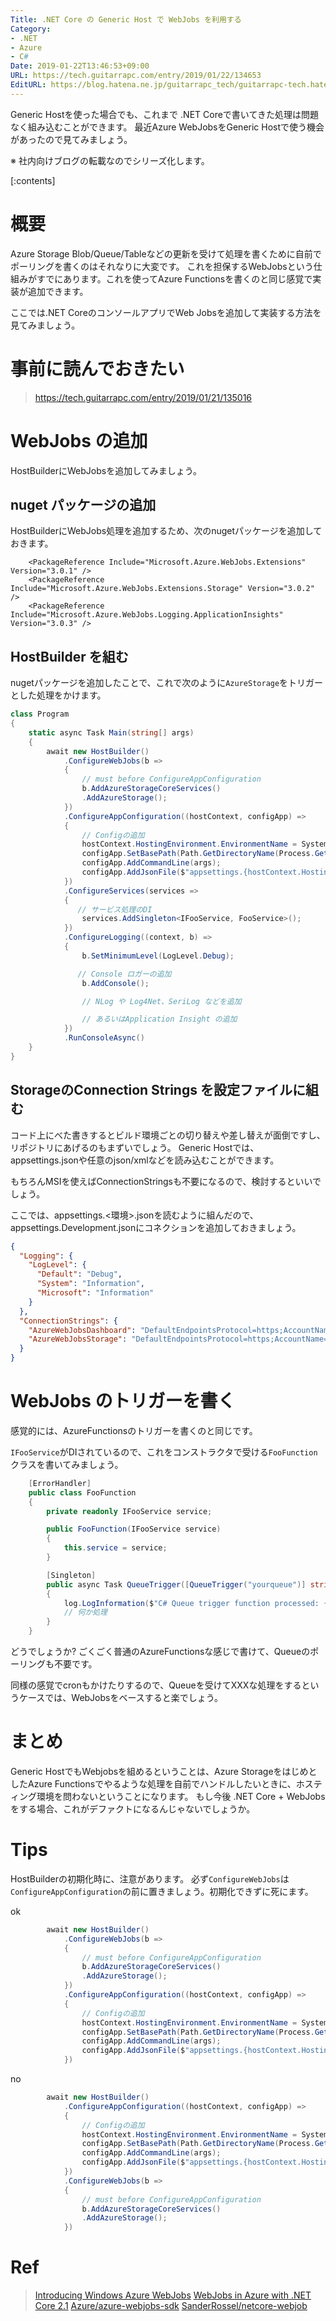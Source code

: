 ```yaml
---
Title: .NET Core の Generic Host で WebJobs を利用する
Category:
- .NET
- Azure
- C#
Date: 2019-01-22T13:46:53+09:00
URL: https://tech.guitarrapc.com/entry/2019/01/22/134653
EditURL: https://blog.hatena.ne.jp/guitarrapc_tech/guitarrapc-tech.hatenablog.com/atom/entry/10257846132712150615
---
```


Generic Hostを使った場合でも、これまで .NET Coreで書いてきた処理は問題なく組み込むことができます。
最近Azure WebJobsをGeneric Hostで使う機会があったので見てみましょう。

※ 社内向けブログの転載なのでシリーズ化します。

[:contents]

# 概要

Azure Storage Blob/Queue/Tableなどの更新を受けて処理を書くために自前でポーリングを書くのはそれなりに大変です。
これを担保するWebJobsという仕組みがすでにあります。これを使ってAzure Functionsを書くのと同じ感覚で実装が追加できます。

ここでは.NET CoreのコンソールアプリでWeb Jobsを追加して実装する方法を見てみましょう。

# 事前に読んでおきたい

> https://tech.guitarrapc.com/entry/2019/01/21/135016

# WebJobs の追加

HostBuilderにWebJobsを追加してみましょう。

## nuget パッケージの追加

HostBuilderにWebJobs処理を追加するため、次のnugetパッケージを追加しておきます。

```csproj
    <PackageReference Include="Microsoft.Azure.WebJobs.Extensions" Version="3.0.1" />
    <PackageReference Include="Microsoft.Azure.WebJobs.Extensions.Storage" Version="3.0.2" />
    <PackageReference Include="Microsoft.Azure.WebJobs.Logging.ApplicationInsights" Version="3.0.3" />
```

## HostBuilder を組む

nugetパッケージを追加したことで、これで次のように`AzureStorage`をトリガーとした処理をかけます。

```cs
class Program
{
    static async Task Main(string[] args)
    {
        await new HostBuilder()
            .ConfigureWebJobs(b =>
            {
                // must before ConfigureAppConfiguration
                b.AddAzureStorageCoreServices()
                .AddAzureStorage();
            })
            .ConfigureAppConfiguration((hostContext, configApp) =>
            {
                // Configの追加
                hostContext.HostingEnvironment.EnvironmentName = System.Environment.GetEnvironmentVariable("NETCORE_ENVIRONMENT") ?? "production";
                configApp.SetBasePath(Path.GetDirectoryName(Process.GetCurrentProcess().MainModule.FileName));
                configApp.AddCommandLine(args);
                configApp.AddJsonFile($"appsettings.{hostContext.HostingEnvironment.EnvironmentName}.json");
            })
            .ConfigureServices(services =>
            {
               // サービス処理のDI
                services.AddSingleton<IFooService, FooService>();
            })
            .ConfigureLogging((context, b) =>
            {
                b.SetMinimumLevel(LogLevel.Debug);

               // Console ロガーの追加
                b.AddConsole();

                // NLog や Log4Net、SeriLog などを追加

                // あるいはApplication Insight の追加
            })
            .RunConsoleAsync()
    }
}
```

## StorageのConnection Strings を設定ファイルに組む

コード上にべた書きするとビルド環境ごとの切り替えや差し替えが面倒ですし、リポジトリにあげるのもまずいでしょう。
Generic Hostでは、appsettings.jsonや任意のjson/xmlなどを読み込むことができます。

もちろんMSIを使えばConnectionStringsも不要になるので、検討するといいでしょう。


ここでは、appsettings.<環境>.jsonを読むように組んだので、appsettings.Development.jsonにコネクションを追加しておきましょう。


```appsettings.Development.json
{
  "Logging": {
    "LogLevel": {
      "Default": "Debug",
      "System": "Information",
      "Microsoft": "Information"
    }
  },
  "ConnectionStrings": {
    "AzureWebJobsDashboard": "DefaultEndpointsProtocol=https;AccountName=xxxxxxxx;AccountKey=XXXXXXXXXXXXXX;EndpointSuffix=core.windows.net",
    "AzureWebJobsStorage": "DefaultEndpointsProtocol=https;AccountName=xxxxxxxx;AccountKey=XXXXXXXXXXXXXX;EndpointSuffix=core.windows.net"
  }
}
```

# WebJobs のトリガーを書く

感覚的には、AzureFunctionsのトリガーを書くのと同じです。

`IFooService`がDIされているので、これをコンストラクタで受ける`FooFunction`クラスを書いてみましょう。

```cs
    [ErrorHandler]
    public class FooFunction
    {
        private readonly IFooService service;

        public FooFunction(IFooService service)
        {
            this.service = service;
        }

        [Singleton]
        public async Task QueueTrigger([QueueTrigger("yourqueue")] string queueItem, ILogger log)
        {
            log.LogInformation($"C# Queue trigger function processed: {queueItem}");
            // 何か処理
        }
    }
```

どうでしょうか? ごくごく普通のAzureFunctionsな感じで書けて、Queueのポーリングも不要です。

同様の感覚でcronもかけたりするので、Queueを受けてXXXな処理をするというケースでは、WebJobsをベースすると楽でしょう。

# まとめ

Generic HostでもWebjobsを組めるということは、Azure StorageをはじめとしたAzure Functionsでやるような処理を自前でハンドルしたいときに、ホスティング環境を問わないということになります。
もし今後 .NET Core + WebJobsをする場合、これがデファクトになるんじゃないでしょうか。

# Tips

HostBuilderの初期化時に、注意があります。
必ず`ConfigureWebJobs`は`ConfigureAppConfiguration`の前に置きましょう。初期化できずに死にます。

ok

```cs
        await new HostBuilder()
            .ConfigureWebJobs(b =>
            {
                // must before ConfigureAppConfiguration
                b.AddAzureStorageCoreServices()
                .AddAzureStorage();
            })
            .ConfigureAppConfiguration((hostContext, configApp) =>
            {
                // Configの追加
                hostContext.HostingEnvironment.EnvironmentName = System.Environment.GetEnvironmentVariable("NETCORE_ENVIRONMENT") ?? "production";
                configApp.SetBasePath(Path.GetDirectoryName(Process.GetCurrentProcess().MainModule.FileName));
                configApp.AddCommandLine(args);
                configApp.AddJsonFile($"appsettings.{hostContext.HostingEnvironment.EnvironmentName}.json");
            })
```

no

```cs
        await new HostBuilder()
            .ConfigureAppConfiguration((hostContext, configApp) =>
            {
                // Configの追加
                hostContext.HostingEnvironment.EnvironmentName = System.Environment.GetEnvironmentVariable("NETCORE_ENVIRONMENT") ?? "production";
                configApp.SetBasePath(Path.GetDirectoryName(Process.GetCurrentProcess().MainModule.FileName));
                configApp.AddCommandLine(args);
                configApp.AddJsonFile($"appsettings.{hostContext.HostingEnvironment.EnvironmentName}.json");
            })
            .ConfigureWebJobs(b =>
            {
                // must before ConfigureAppConfiguration
                b.AddAzureStorageCoreServices()
                .AddAzureStorage();
            })
```

# Ref

> [Introducing Windows Azure WebJobs](https://www.hanselman.com/blog/IntroducingWindowsAzureWebJobs.aspx)
> [WebJobs in Azure with .NET Core 2.1](https://blogs.msdn.microsoft.com/azuredev/2018/08/22/webjobs-in-azure-with-net-core-2-1/)
> [Azure/azure-webjobs-sdk](https://github.com/Azure/azure-webjobs-sdk/tree/554b7ba922be3a4e1f380034dc0c62d4efb2aa79/sample/SampleHost)
> [SanderRossel/netcore-webjob](https://github.com/SanderRossel/netcore-webjob/tree/master/NetCoreWebJob/NetCoreWebJob.WebJob)
